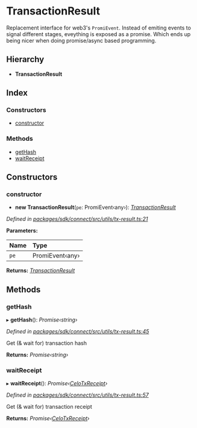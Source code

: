 # TransactionResult

Replacement interface for web3's `PromiEvent`. Instead of emiting events to signal different stages, eveything is exposed as a promise. Which ends up being nicer when doing promise/async based programming.

## Hierarchy

* **TransactionResult**

## Index

### Constructors

* [constructor]()

### Methods

* [getHash]()
* [waitReceipt]()

## Constructors

### constructor

+ **new TransactionResult**\(`pe`: PromiEvent‹any›\): [_TransactionResult_]()

_Defined in_ [_packages/sdk/connect/src/utils/tx-result.ts:21_](https://github.com/celo-org/celo-monorepo/blob/master/packages/sdk/connect/src/utils/tx-result.ts#L21)

**Parameters:**

| Name | Type |
| :--- | :--- |
| `pe` | PromiEvent‹any› |

**Returns:** [_TransactionResult_]()

## Methods

### getHash

▸ **getHash**\(\): _Promise‹string›_

_Defined in_ [_packages/sdk/connect/src/utils/tx-result.ts:45_](https://github.com/celo-org/celo-monorepo/blob/master/packages/sdk/connect/src/utils/tx-result.ts#L45)

Get \(& wait for\) transaction hash

**Returns:** _Promise‹string›_

### waitReceipt

▸ **waitReceipt**\(\): _Promise‹_[_CeloTxReceipt_](_types_.md#celotxreceipt)_›_

_Defined in_ [_packages/sdk/connect/src/utils/tx-result.ts:57_](https://github.com/celo-org/celo-monorepo/blob/master/packages/sdk/connect/src/utils/tx-result.ts#L57)

Get \(& wait for\) transaction receipt

**Returns:** _Promise‹_[_CeloTxReceipt_](_types_.md#celotxreceipt)_›_

